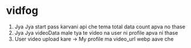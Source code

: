 # vidfog

1. Jya Jya start pass karvani api che tema total data count apva no thase 
2. Jya Jya videoData male tya te video na user ni profile apva ni thase
3. User video upload kare -> My profile ma video_url webp aave che 